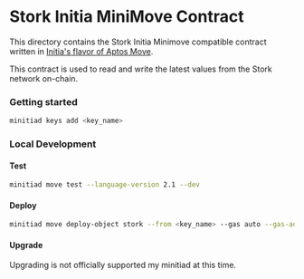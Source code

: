 # Stork Initia MiniMove Contract

This directory contains the Stork Initia Minimove compatible contract written in [Initia's flavor of Aptos Move](https://docs.initia.xyz/home/core-concepts/initia-and-rollups/rollups/vms/minimove/introduction).

This contract is used to read and write the latest values from the Stork network on-chain.

### Getting started

```bash
minitiad keys add <key_name>
```

### Local Development


#### Test

```bash
minitiad move test --language-version 2.1 --dev
```

#### Deploy

```bash
minitiad move deploy-object stork --from <key_name> --gas auto --gas-adjustment 1.5 --gas-prices <gas_price> --node <rpc_url> --chain-id <chain_id> --language-version 2.1
```

#### Upgrade

Upgrading is not officially supported my minitiad at this time.
